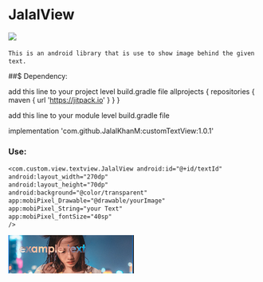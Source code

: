 
# JalalView

[![](https://jitpack.io/v/JalalKhanM/customTextView.svg)](https://jitpack.io/#JalalKhanM/customTextView)

    This is an android library that is use to show image behind the given text.

##$ Dependency:

add this line to your project level build.gradle file
allprojects {
repositories {
    maven { url 'https://jitpack.io' }
    }
}

add this line to your module level build.gradle file

implementation 'com.github.JalalKhanM:customTextView:1.0.1'


### Use:
````
<com.custom.view.textview.JalalView android:id="@+id/textId"
android:layout_width="270dp"
android:layout_height="70dp"
android:background="@color/transparent"
app:mobiPixel_Drawable="@drawable/yourImage"
app:mobiPixel_String="your Text"
app:mobiPixel_fontSize="40sp"
/>
````

![customTextView](screenshot.png)

